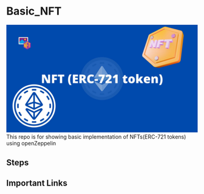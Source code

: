 # Basic_NFT
![Hero Image](https://github.com/PriyathamVarma/Basic_NFT/blob/main/NFT%20(ERC-721%20token).jpg)
This repo is for showing basic implementation of NFTs(ERC-721 tokens) using openZeppelin

## Steps


## Important Links
